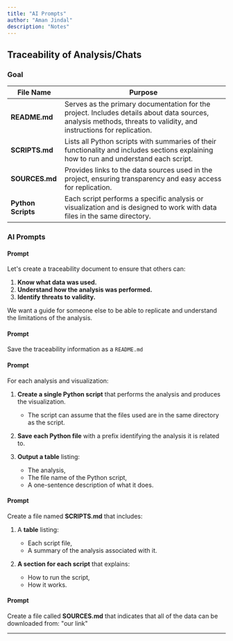 ```yaml
---
title: "AI Prompts"
author: "Aman Jindal"
description: "Notes"
---
```


## **Traceability of Analysis/Chats**

### **Goal**

| **File Name**       | **Purpose**                                                                                                  |
|----------------------|------------------------------------------------------------------------------------------------------------|
| **README.md**        | Serves as the primary documentation for the project. Includes details about data sources, analysis methods, threats to validity, and instructions for replication. |
| **SCRIPTS.md**       | Lists all Python scripts with summaries of their functionality and includes sections explaining how to run and understand each script. |
| **SOURCES.md**       | Provides links to the data sources used in the project, ensuring transparency and easy access for replication.                     |
| **Python Scripts**   | Each script performs a specific analysis or visualization and is designed to work with data files in the same directory.            |

### **AI Prompts**

#### **Prompt**

Let's create a traceability document to ensure that others can:

1. **Know what data was used.**
2. **Understand how the analysis was performed.**
3. **Identify threats to validity.**

We want a guide for someone else to be able to replicate and understand the limitations of the analysis.

#### **Prompt**

Save the traceability information as a `README.md`

#### **Prompt**
For each analysis and visualization:

1. **Create a single Python script** that performs the analysis and produces the visualization.
   - The script can assume that the files used are in the same directory as the script.

2. **Save each Python file** with a prefix identifying the analysis it is related to.

3. **Output a table** listing:
   - The analysis,
   - The file name of the Python script,
   - A one-sentence description of what it does.

#### **Prompt**
Create a file named **SCRIPTS.md** that includes:

1. A **table** listing:
   - Each script file,
   - A summary of the analysis associated with it.

2. **A section for each script** that explains:
   - How to run the script,
   - How it works.

#### **Prompt**
Create a file called **SOURCES.md** that indicates that all of the data can be downloaded from: "our link"

---


